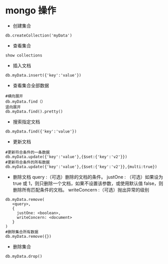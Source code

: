# mongo 操作
- 创建集合
~~~
db.createCollection('myData')
~~~
- 查看集合
~~~
show collections
~~~
- 插入文档
~~~
db.myData.insert({'key':'value'})
~~~
- 查看集合全部数据
~~~
#横向展开
db.myData.find（）
竖向展开
db.myData.find().pretty()
~~~
- 搜索指定文档
~~~
db.myData.find({'key':'value'})
~~~
- 更新文档
~~~
#更新符合条件的一条数据
db.myData.update({'key':'value'},{$set:{'key':'v2'}})
#更新符合条件的所有数据
db.myData.update({'key':'value'},{$set:{'key':'v2'}},{multi:true})
~~~
- 删除文档
query :（可选）删除的文档的条件。
justOne : （可选）如果设为 true 或 1，则只删除一个文档，如果不设置该参数，或使用默认值 false，则删除所有匹配条件的文档。
writeConcern :（可选）抛出异常的级别
~~~
db.myData.remove(
   <query>,
   {
     justOne: <boolean>,
     writeConcern: <document>
   }
)
#删除集合所有数据
db.myData.remove({})
~~~

- 删除集合
~~~
db.myData.drop()
~~~
